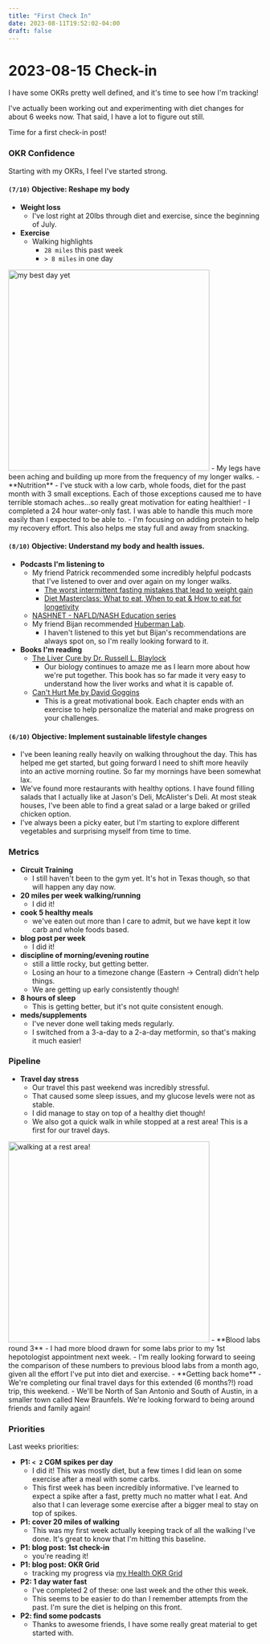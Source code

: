 ```yaml
---
title: "First Check In"
date: 2023-08-11T19:52:02-04:00
draft: false
---
```


# 2023-08-15 Check-in

I have some OKRs pretty well defined, and it's time to see how I'm tracking!

I've actually been working out and experimenting with diet changes for about
6 weeks now.  That said, I have a lot to figure out still.

Time for a first check-in post!

### OKR Confidence

Starting with my OKRs, I feel I've started strong.

#### `(7/10)` Objective: Reshape my body
  - **Weight loss**
    - I've lost right at 20lbs through diet and exercise, since the beginning of July.
  - **Exercise**
    - Walking highlights
      - `28 miles` this past week
      - `> 8 miles` in one day
<img src="/images/2023-08-08-my-best-day-yet.jpeg" alt="my best day yet" width="400" />
    - My legs have been aching and building up more from the frequency of my longer walks.
  - **Nutrition**
    - I've stuck with a low carb, whole foods, diet for the past month with 3 small exceptions.  Each of those exceptions caused me to have terrible stomach aches...so really great motivation for eating healthier!
    - I completed a 24 hour water-only fast.  I was able to handle this much more easily than I expected to be able to.
    - I'm focusing on adding protein to help my recovery effort.  This also helps me stay full and away from snacking.

#### `(8/10)` Objective: Understand my body and health issues.
  - **Podcasts I'm listening to**
    - My friend Patrick recommended some incredibly helpful podcasts that I've listened to over and over again on my longer walks.
      - [The worst intermittent fasting mistakes that lead to weight gain](https://podcasts.apple.com/us/podcast/impact-theory-with-tom-bilyeu/id1191775648?i=1000614113249)
      - [Diet Masterclass: What to eat, When to eat & How to eat for longetivity](https://podcasts.apple.com/us/podcast/impact-theory-with-tom-bilyeu/id1191775648?i=1000609775759)
    - [NASHNET - NAFLD/NASH Education series](https://podcasts.apple.com/us/podcast/nafld-nash-education-series/id1515385740)
    - My friend Bijan recommended [Huberman Lab](https://podcasts.apple.com/us/podcast/huberman-lab/id1545953110).
      - I haven't listened to this yet but Bijan's recommendations are always spot on, so I'm really looking forward to it.
  - **Books I'm reading**
    - [The Liver Cure by Dr. Russell L. Blaylock](https://a.co/d/gGP9UEr)
      - Our biology continues to amaze me as I learn more about how we're put together.  This book has so far made it very easy to understand how the liver works and what it is capable of.
    - [Can't Hurt Me by David Goggins](https://www.amazon.com/dp/B07H453KGH?ref_=cm_sw_r_cp_ud_dp_KBRPRZMSEQC3S46YKZD6)
      - This is a great motivational book.  Each chapter ends with an exercise to help personalize the material and make progress on your challenges.

#### `(6/10)` Objective: Implement sustainable lifestyle changes
  - I've been leaning really heavily on walking throughout the day.  This has helped me get started, but going forward I need to shift more heavily into an active morning routine.  So far my mornings have been somewhat lax.
  - We've found more restaurants with healthy options.  I have found filling salads that I actually like at Jason's Deli, McAlister's Deli.  At most steak houses, I've been able to find a great salad or a large baked or grilled chicken option.
  - I've always been a picky eater, but I'm starting to explore different vegetables and surprising myself from time to time.


### Metrics

- <span class="metric-red">**Circuit Training**</span>
  - I still haven't been to the gym yet.  It's hot in Texas though, so that will happen any day now.
- <span class="metric-green">**20 miles per week walking/running**</span>
  - I did it!
- <span class="metric-yellow">**cook 5 healthy meals**</span>
  - we've eaten out more than I care to admit, but we have kept it low carb and whole foods based.
- <span class="metric-green">**blog post per week**</span>
  - I did it!
- <span class="metric-yellow">**discipline of morning/evening routine**</span>
  - still a little rocky, but getting better.
  - Losing an hour to a timezone change (Eastern -> Central) didn't help things.
  - We are getting up early consistently though!
- <span class="metric-yellow">**8 hours of sleep**</span>
  - This is getting better, but it's not quite consistent enough.
- <span class="metric-green">**meds/supplements**</span>
  - I've never done well taking meds regularly.
  - I switched from a 3-a-day to a 2-a-day metformin, so that's making it much easier!


### Pipeline

- **Travel day stress**
  - Our travel this past weekend was incredibly stressful.
  - That caused some sleep issues, and my glucose levels were not as stable.
  - I did manage to stay on top of a healthy diet though!
  - We also got a quick walk in while stopped at a rest area! This is a first for our travel days.
<img src="/images/2023-08-12-walking-at-a-rest-area.jpg" alt="walking at a rest area!" width="400" />
- **Blood labs round 3**
  - I had more blood drawn for some labs prior to my 1st hepotologist appointment next week.
  - I'm really looking forward to seeing the comparison of these numbers to previous blood labs from a month ago, given all the effort I've put into diet and exercise.
- **Getting back home**
  - We're completing our final travel days for this extended (6 months?!) road trip, this weekend.
  - We'll be North of San Antonio and South of Austin, in a smaller town called New Braunfels.  We're looking forward to being around friends and family again!

### Priorities

Last weeks priorities:
- **P1: `< 2` CGM spikes per day**
  - I did it!  This was mostly diet, but a few times I did lean on some exercise after a meal with some carbs.
  - This first week has been incredibly informative.  I've learned to expect a spike after a fast, pretty much no matter what I eat.  And also that I can leverage some exercise after a bigger meal to stay on top of spikes.
- **P1: cover 20 miles of walking**
  - This was my first week actually keeping track of all the walking I've done.  It's great to know that I'm hitting this baseline.
- **P1: blog post: 1st check-in**
  - you're reading it!
- **P1: blog post: OKR Grid**
  - tracking my progress via [my Health OKR Grid](/posts/okr-grids-for-health/)
- **P2: 1 day water fast**
  - I've completed 2 of these: one last week and the other this week.
  - This seems to be easier to do than I remember attempts from the past.  I'm sure the diet is helping on this front.
- **P2: find some podcasts**
  - Thanks to awesome friends, I have some really great material to get started with.

